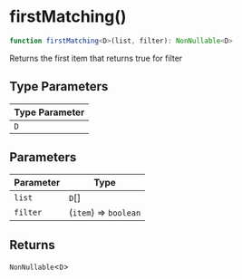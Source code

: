 # firstMatching()

```ts
function firstMatching<D>(list, filter): NonNullable<D>
```

Returns the first item that returns true for filter

## Type Parameters

| Type Parameter |
| ------ |
| `D` |

## Parameters

| Parameter | Type |
| ------ | ------ |
| `list` | `D`[] |
| `filter` | (`item`) => `boolean` |

## Returns

`NonNullable`\<`D`\>
